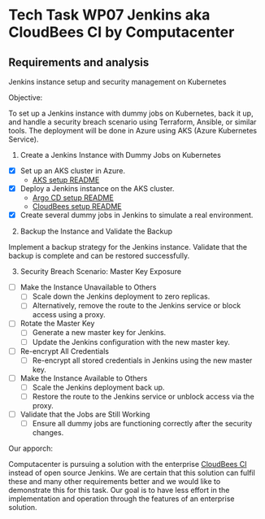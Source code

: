 # Tech Task WP07 Jenkins aka CloudBees CI by Computacenter

## Requirements and analysis

Jenkins instance setup and security management on Kubernetes

Objective:

To set up a Jenkins instance with dummy jobs on Kubernetes, back it up, and
handle a security breach scenario using Terraform, Ansible, or similar tools.
The deployment will be done in Azure using AKS (Azure Kubernetes Service).

1. Create a Jenkins Instance with Dummy Jobs on Kubernetes
 - [X] Set up an AKS cluster in Azure.
    - [AKS setup README](aks/README.md)
 - [X] Deploy a Jenkins instance on the AKS cluster.
    - [Argo CD setup README](argocd/README.md)
    - [CloudBees setup README](cloudbees-ci/README.md)
 - [X] Create several dummy jobs in Jenkins to simulate a real environment.

2. Backup the Instance and Validate the Backup

Implement a backup strategy for the Jenkins instance. Validate that the backup
is complete and can be restored successfully.

3. Security Breach Scenario: Master Key Exposure
 - [ ] Make the Instance Unavailable to Others
   - [ ] Scale down the Jenkins deployment to zero replicas.
   - [ ] Alternatively, remove the route to the Jenkins service or block access using a proxy.
 - [ ] Rotate the Master Key
   - [ ] Generate a new master key for Jenkins.
   - [ ]  Update the Jenkins configuration with the new master key.
 - [ ] Re-encrypt All Credentials
   - [ ] Re-encrypt all stored credentials in Jenkins using the new master key.
- [ ] Make the Instance Available to Others
  - [ ] Scale the Jenkins deployment back up.
  - [ ] Restore the route to the Jenkins service or unblock access via the proxy.
- [ ] Validate that the Jobs are Still Working
  - [ ] Ensure all dummy jobs are functioning correctly after the security changes.

Our apporch:

Computacenter is pursuing a solution with the enterprise [CloudBees CI](https://docs.cloudbees.com/docs/cloudbees-ci/latest/architecture/ci-cloud)
instead of open source Jenkins. We are certain that this solution can fulfil
these and many other requirements better and we would like to demonstrate this for
this task. Our goal is to have less effort in the implementation and operation
through the features of an enterprise solution.

